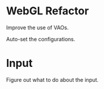 # WebGL Refactor

Improve the use of VAOs.

Auto-set the configurations.

# Input

Figure out what to do about the input.
